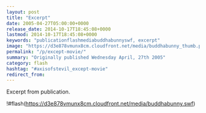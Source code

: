 ```yaml
---
layout: post
title: "Excerpt"
date: 2005-04-27T05:00:00+0000
release_date: 2014-10-17T18:45:08+0000
lastmod: 2014-10-17T18:45:08+0000
keywords: "publicationflashmediabuddhabunnyswf, excerpt"
image: "https://d3e878vmunx8cm.cloudfront.net/media/buddhabunny_thumb.png"
permalink: "/p/except-movie/"
summary: "Originally published Wednesday April, 27th 2005"
category: flash
hashtag: "#axisofstevil_except-movie"
redirect_from:
---
```


Excerpt from publication.

!#flash(https://d3e878vmunx8cm.cloudfront.net/media/buddhabunny.swf)
